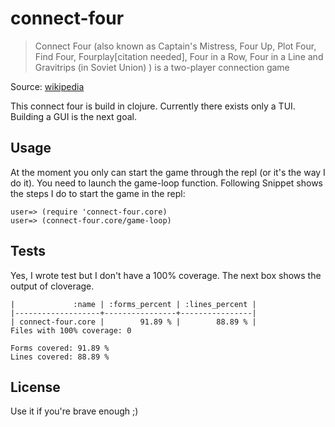 # connect-four

>  Connect Four (also known as Captain's Mistress, Four Up, Plot Four, Find Four, Fourplay[citation needed], Four in a Row, Four in a Line and Gravitrips (in Soviet Union) ) is a two-player connection game

Source: [wikipedia](https://en.wikipedia.org/wiki/Connect_Four)

This connect four is build in clojure. Currently there exists only a TUI. Building a GUI is the next goal.

## Usage

At the moment you only can start the game through the repl (or it's the way I do it). You need to launch the game-loop function. Following Snippet shows the steps I do to start the game in the repl:

```
user=> (require 'connect-four.core)
user=> (connect-four.core/game-loop)
```

## Tests

Yes, I wrote test but I don't have a 100% coverage. The next box shows the output of cloverage.

```
|             :name | :forms_percent | :lines_percent |
|-------------------+----------------+----------------|
| connect-four.core |        91.89 % |        88.89 % |
Files with 100% coverage: 0

Forms covered: 91.89 %
Lines covered: 88.89 %
```

## License

Use it if you're brave enough ;)
